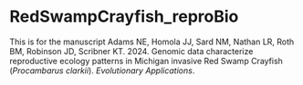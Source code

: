 # RedSwampCrayfish_reproBio

This is for the manuscript Adams NE, Homola JJ, Sard NM, Nathan LR, Roth BM, Robinson JD, Scribner KT. 2024. Genomic data characterize 
reproductive ecology patterns in Michigan invasive Red Swamp Crayfish (*Procambarus clarkii*). *Evolutionary Applications*.
